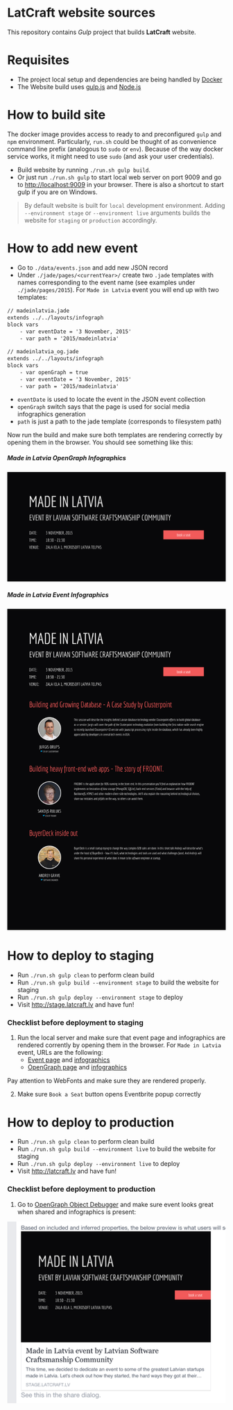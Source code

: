 
# LatCraft website sources

This repository contains *Gulp* project that builds **LatCraft** website.

# Requisites

- The project local setup and dependencies are being handled by
  [Docker](https://www.docker.com/)
- The Website build uses [gulp.js](http://gulpjs.com/) and
  [Node.js](https://nodejs.org/)

# How to build site

The docker image provides access to ready to and preconfigured `gulp` and `npm`
environment. Particularly, `run.sh` could be thought of as convenience command
line prefix (analogous to `sudo` or `env`).
Because of the way docker service works, it might need to use `sudo` (and ask
your user credentials).

- Build website by running `./run.sh gulp build`.
- Or just run `./run.sh gulp` to start local web server on port 9009 and go to
  <http://localhost:9009> in your browser. There is also a shortcut to start
  gulp if you are on Windows.

> By default website is built for `local` development environment. Adding
> `--environment stage` or `--environment live` arguments builds the website
> for `staging` or `production` accordingly.

# How to add new event
- Go to `./data/events.json` and add new JSON record
- Under `./jade/pages/<currentYear>/` create two `.jade` templates with names corresponding to the event name (see examples under `./jade/pages/2015`). For `Made in Latvia` event you will end up with two templates:

```
// madeinlatvia.jade
extends ../../layouts/infograph
block vars
	- var eventDate = '3 November, 2015'
	- var path = '2015/madeinlatvia'
```

```
// madeinlatvia_og.jade
extends ../../layouts/infograph
block vars
	- var openGraph = true
	- var eventDate = '3 November, 2015'
	- var path = '2015/madeinlatvia'
```

- `eventDate` is used to locate the event in the JSON event collection
- `openGraph` switch says that the page is used for social media infographics
  generation
- `path` is just a path to the jade template (corresponds to filesystem path)

Now run the build and make sure both templates are rendering correctly by
opening them in the browser. You should see something like this:

##### Made in Latvia OpenGraph Infographics
![Made in Latvia OpenGraph Infographics](README/madeinlatvia_og-shot.png)

##### Made in Latvia Event Infographics
![Made in Latvia Event Infographics](README/madeinlatvia-shot.png)

# How to deploy to staging

- Run `./run.sh gulp clean` to perform clean build
- Run `./run.sh gulp build --environment stage` to build the website for
  staging
- Run `./run.sh gulp deploy --environment stage` to deploy
- Visit <http://stage.latcraft.lv> and have fun!

### Checklist before deployment to staging
1. Run the local server and make sure that event page and infographics are
   rendered corrently by opening them in the browser. For `Made in Latvia`
   event, URLs are the following:
    - [Event page](localhost:9009/2015/madeinlatvia.html) and
      [infographics](localhost:9009/img/2015/madeinlatvia-shot.png)
    - [OpenGraph page](localhost:9009/2015/madeinlatvia_og.html) and
      [infographics](localhost:9009/img/2015/madeinlatvia_og-shot.png)

Pay attention to WebFonts and make sure they are rendered properly.

2. Make sure `Book a Seat` button opens Eventbrite popup correctly

# How to deploy to production

- Run `./run.sh gulp clean` to perform clean build
- Run `./run.sh gulp build --environment live` to build the website for staging
- Run `./run.sh gulp deploy --environment live` to deploy
- Visit <http://latcraft.lv> and have fun!

### Checklist before deployment to production
1. Go to [OpenGraph Object
   Debugger](https://developers.facebook.com/tools/debug/og/object/) and make
   sure event looks great when shared and infographics is present:

![FaceBook Share](README/share.png)

